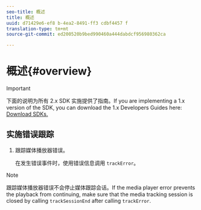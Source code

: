 ```yaml
---
seo-title: 概述
title: 概述
uuid: d71429e6-ef8 b-4ea2-8491-ff3 cdbf4457 f
translation-type: tm+mt
source-git-commit: ed200520b9bed990460a444dabdcf956980362ca

---
```



# 概述{#overview}

>[!IMPORTANT]
>
>下面的说明为所有 2.x SDK 实施提供了指南。If you are implementing a 1.x version of the SDK, you can download the 1.x Developers Guides here: [Download SDKs.](../../sdk-implement/download-sdks.md)

## 实施错误跟踪

1. 跟踪媒体播放器错误。

   在发生错误事件时，使用错误信息调用 `trackError`。

>[!NOTE]
>
>跟踪媒体播放器错误不会停止媒体跟踪会话。If the media player error prevents the playback from continuing, make sure that the media tracking session is closed by calling `trackSessionEnd` after calling `trackError`.

